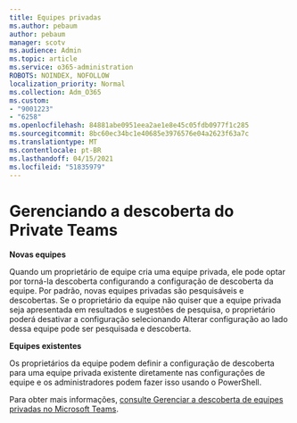 ```yaml
---
title: Equipes privadas
ms.author: pebaum
author: pebaum
manager: scotv
ms.audience: Admin
ms.topic: article
ms.service: o365-administration
ROBOTS: NOINDEX, NOFOLLOW
localization_priority: Normal
ms.collection: Adm_O365
ms.custom:
- "9001223"
- "6258"
ms.openlocfilehash: 84881abe0951eea2ae1e8e45c05fdb0977f1c285
ms.sourcegitcommit: 8bc60ec34bc1e40685e3976576e04a2623f63a7c
ms.translationtype: MT
ms.contentlocale: pt-BR
ms.lasthandoff: 04/15/2021
ms.locfileid: "51835979"
---
```

# <a name="managing-discovery-of-private-teams"></a>Gerenciando a descoberta do Private Teams

**Novas equipes**

Quando um proprietário de equipe cria uma equipe privada, ele pode optar por torná-la descoberta configurando a configuração de descoberta da equipe. Por padrão, novas equipes privadas são pesquisáveis e descobertas. Se o proprietário da equipe não quiser que a equipe privada seja apresentada em resultados e sugestões de pesquisa, o proprietário poderá desativar a configuração selecionando Alterar configuração ao lado dessa equipe pode ser pesquisada e descoberta.  

**Equipes existentes**

Os proprietários da equipe podem definir a configuração de descoberta para uma equipe privada existente diretamente nas configurações de equipe e os administradores podem fazer isso usando o PowerShell.  

Para obter mais informações,  [consulte Gerenciar a descoberta de equipes privadas no Microsoft Teams](https://docs.microsoft.com/microsoftteams/manage-discovery-of-private-teams).
